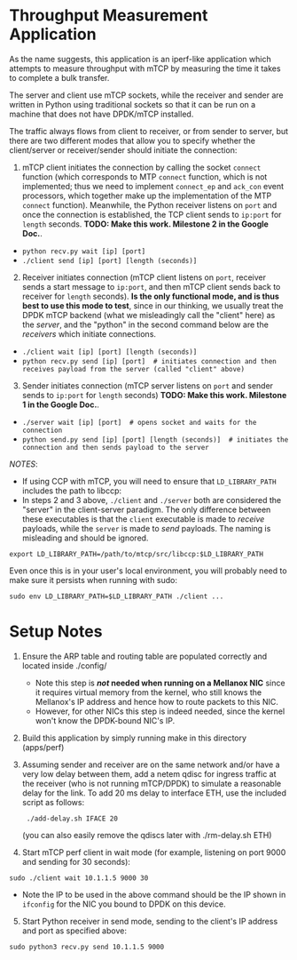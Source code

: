 Throughput Measurement Application
==================================

As the name suggests, this application is an iperf-like application which
attempts to measure throughput with mTCP by measuring the time it takes to
complete a bulk transfer.

The server and client use mTCP sockets, while the receiver and sender are written
in Python using traditional sockets so that it can be run on a machine that 
does not have DPDK/mTCP installed.

The traffic always flows from client to receiver, or from sender to server, 
but there are two different modes that allow you to specify whether the client/server
or receiver/sender should initiate the connection:

1. mTCP client initiates the connection by calling the socket `connect` function (which corresponds to MTP `connect` function, which is not implemented; thus we need to implement `connect_ep` and `ack_con` event processors, which together make up the implementation of the MTP `connect` function). Meanwhile, the Python receiver listens on `port` and once the connection is established, the TCP client sends to `ip:port` for `length` seconds. __TODO: Make this work. Milestone 2 in the Google Doc.__.

- `python recv.py wait [ip] [port]`
- `./client send [ip] [port] [length (seconds)]`

2. Receiver initiates connection (mTCP client listens on `port`, receiver sends a
start message to `ip:port`, and then mTCP client sends back to receiver for `length`
seconds). __Is the only functional mode, and is thus best to use this mode to test__, since in our thinking, we usually
treat the DPDK mTCP backend (what we misleadingly call the "client" here) as the _server_,
and the "python" in the second command below are the _receivers_ which initiate connections.

- `./client wait [ip] [port] [length (seconds)]`
- `python recv.py send [ip] [port]  # initiates connection and then receives payload from the server (called "client" above)`

3. Sender initiates connection (mTCP server listens on `port` and sender sends to
`ip:port` for `length` seconds)  __TODO: Make this work. Milestone 1 in the Google Doc.__.

- `./server wait [ip] [port]  # opens socket and waits for the connection`
- `python send.py send [ip] [port] [length (seconds)]  # initiates the connection and then sends payload to the server`

_NOTES_:

- If using CCP with mTCP, you will need to ensure that `LD_LIBRARY_PATH`
includes the path to libccp:
- In steps 2 and 3 above, `./client` and `./server` both are considered the "server" in the
client-server paradigm. The only difference between these executables is that the `client` executable
is made to _receive_ payloads, while the `server` is made to _send_ payloads. The naming is misleading
and should be ignored.

`export LD_LIBRARY_PATH=/path/to/mtcp/src/libccp:$LD_LIBRARY_PATH`

Even once this is in your user's local environment, you will probably need to
make sure it persists when running with sudo:

`sudo env LD_LIBRARY_PATH=$LD_LIBRARY_PATH ./client ...`

Setup Notes
===========

1. Ensure the ARP table and routing table are populated correctly and located inside ./config/
   - Note this step is ___not_ needed when running on a Mellanox NIC__ since it requires virtual memory from the kernel, who still knows the Mellanox's IP address and hence how to route packets to this NIC.
   - However, for other NICs this step is indeed needed, since the kernel won't know the DPDK-bound NIC's IP.

2. Build this application by simply running make in this directory (apps/perf)

3. Assuming sender and receiver are on the same network and/or have a very low
   delay between them, add a netem qdisc for ingress traffic at the receiver
   (who is not running mTCP/DPDK) to simulate a reasonable delay for the link.
   To add 20 ms delay to interface ETH, use the included script as follows:

        ./add-delay.sh IFACE 20

    (you can also easily remove the qdiscs later with ./rm-delay.sh ETH)

4. Start mTCP perf client in wait mode (for example, listening on port 9000 and
sending for 30 seconds):

`sudo ./client wait 10.1.1.5 9000 30`
- Note the IP to be used in the above command should be the IP shown in `ifconfig` for the NIC you bound to DPDK on this device.

5. Start Python receiver in send mode, sending to the client's IP address and port as specified above:

`sudo python3 recv.py send 10.1.1.5 9000`
